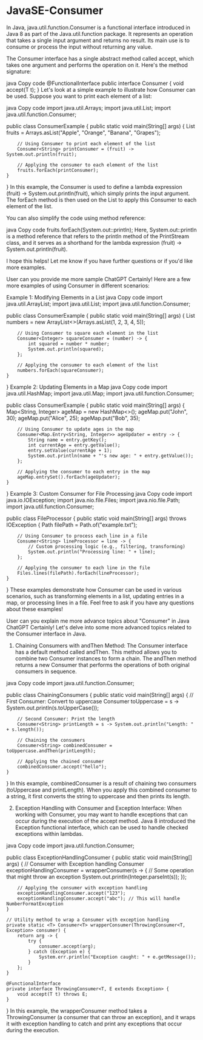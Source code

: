 # JavaSE-Consumer

In Java, java.util.function.Consumer is a functional interface introduced in Java 8 as part of the Java.util.function package. It represents an operation that takes a single input argument and returns no result. Its main use is to consume or process the input without returning any value.

The Consumer interface has a single abstract method called accept, which takes one argument and performs the operation on it. Here's the method signature:

java
Copy code
@FunctionalInterface
public interface Consumer<T> {
    void accept(T t);
}
Let's look at a simple example to illustrate how Consumer can be used. Suppose you want to print each element of a list:

java
Copy code
import java.util.Arrays;
import java.util.List;
import java.util.function.Consumer;

public class ConsumerExample {
    public static void main(String[] args) {
        List<String> fruits = Arrays.asList("Apple", "Orange", "Banana", "Grapes");

        // Using Consumer to print each element of the list
        Consumer<String> printConsumer = (fruit) -> System.out.println(fruit);

        // Applying the consumer to each element of the list
        fruits.forEach(printConsumer);
    }
}
In this example, the Consumer is used to define a lambda expression (fruit) -> System.out.println(fruit), which simply prints the input argument. The forEach method is then used on the List to apply this Consumer to each element of the list.

You can also simplify the code using method reference:

java
Copy code
fruits.forEach(System.out::println);
Here, System.out::println is a method reference that refers to the println method of the PrintStream class, and it serves as a shorthand for the lambda expression (fruit) -> System.out.println(fruit).

I hope this helps! Let me know if you have further questions or if you'd like more examples.




User
can you provide me more sample
ChatGPT
Certainly! Here are a few more examples of using Consumer in different scenarios:

Example 1: Modifying Elements in a List
java
Copy code
import java.util.ArrayList;
import java.util.List;
import java.util.function.Consumer;

public class ConsumerExample {
    public static void main(String[] args) {
        List<Integer> numbers = new ArrayList<>(Arrays.asList(1, 2, 3, 4, 5));

        // Using Consumer to square each element in the list
        Consumer<Integer> squareConsumer = (number) -> {
            int squared = number * number;
            System.out.println(squared);
        };

        // Applying the consumer to each element of the list
        numbers.forEach(squareConsumer);
    }
}
Example 2: Updating Elements in a Map
java
Copy code
import java.util.HashMap;
import java.util.Map;
import java.util.function.Consumer;

public class ConsumerExample {
    public static void main(String[] args) {
        Map<String, Integer> ageMap = new HashMap<>();
        ageMap.put("John", 30);
        ageMap.put("Alice", 25);
        ageMap.put("Bob", 35);

        // Using Consumer to update ages in the map
        Consumer<Map.Entry<String, Integer>> ageUpdater = entry -> {
            String name = entry.getKey();
            int currentAge = entry.getValue();
            entry.setValue(currentAge + 1);
            System.out.println(name + "'s new age: " + entry.getValue());
        };

        // Applying the consumer to each entry in the map
        ageMap.entrySet().forEach(ageUpdater);
    }
}
Example 3: Custom Consumer for File Processing
java
Copy code
import java.io.IOException;
import java.nio.file.Files;
import java.nio.file.Path;
import java.util.function.Consumer;

public class FileProcessor {
    public static void main(String[] args) throws IOException {
        Path filePath = Path.of("example.txt");

        // Using Consumer to process each line in a file
        Consumer<String> lineProcessor = line -> {
            // Custom processing logic (e.g., filtering, transforming)
            System.out.println("Processing line: " + line);
        };

        // Applying the consumer to each line in the file
        Files.lines(filePath).forEach(lineProcessor);
    }
}
These examples demonstrate how Consumer can be used in various scenarios, such as transforming elements in a list, updating entries in a map, or processing lines in a file. Feel free to ask if you have any questions about these examples!




User
can you explain me more advance topics about  "Consumer" in Java
ChatGPT
Certainly! Let's delve into some more advanced topics related to the Consumer interface in Java.

1. Chaining Consumers with andThen Method:
The Consumer interface has a default method called andThen. This method allows you to combine two Consumer instances to form a chain. The andThen method returns a new Consumer that performs the operations of both original consumers in sequence.

java
Copy code
import java.util.function.Consumer;

public class ChainingConsumers {
    public static void main(String[] args) {
        // First Consumer: Convert to uppercase
        Consumer<String> toUppercase = s -> System.out.println(s.toUpperCase());

        // Second Consumer: Print the length
        Consumer<String> printLength = s -> System.out.println("Length: " + s.length());

        // Chaining the consumers
        Consumer<String> combinedConsumer = toUppercase.andThen(printLength);

        // Applying the chained consumer
        combinedConsumer.accept("hello");
    }
}
In this example, combinedConsumer is a result of chaining two consumers (toUppercase and printLength). When you apply this combined consumer to a string, it first converts the string to uppercase and then prints its length.

2. Exception Handling with Consumer and Exception Interface:
When working with Consumer, you may want to handle exceptions that can occur during the execution of the accept method. Java 8 introduced the Exception functional interface, which can be used to handle checked exceptions within lambdas.

java
Copy code
import java.util.function.Consumer;

public class ExceptionHandlingConsumer {
    public static void main(String[] args) {
        // Consumer with Exception handling
        Consumer<String> exceptionHandlingConsumer = wrapperConsumer(s -> {
            // Some operation that might throw an exception
            System.out.println(Integer.parseInt(s));
        });

        // Applying the consumer with exception handling
        exceptionHandlingConsumer.accept("123");
        exceptionHandlingConsumer.accept("abc"); // This will handle NumberFormatException
    }

    // Utility method to wrap a Consumer with exception handling
    private static <T> Consumer<T> wrapperConsumer(ThrowingConsumer<T, Exception> consumer) {
        return arg -> {
            try {
                consumer.accept(arg);
            } catch (Exception e) {
                System.err.println("Exception caught: " + e.getMessage());
            }
        };
    }

    @FunctionalInterface
    private interface ThrowingConsumer<T, E extends Exception> {
        void accept(T t) throws E;
    }
}
In this example, the wrapperConsumer method takes a ThrowingConsumer (a consumer that can throw an exception), and it wraps it with exception handling to catch and print any exceptions that occur during the execution.
